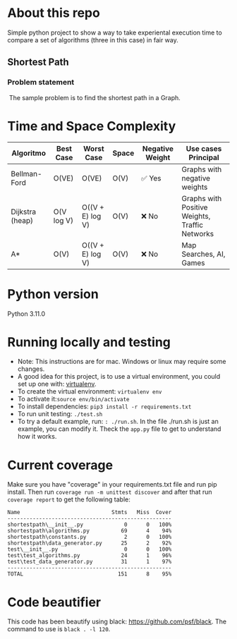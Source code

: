 # About this repo

Simple python project to show a way to take experiental execution time to compare a set of algorithms (three in this case) in fair way.

## Shortest Path


### Problem statement
​
The sample problem is to find the shortest path in a Graph.

# Time and Space Complexity

| Algoritmo      | Best Case   | Worst Case           | Space | Negative Weight | Use cases Principal                      |
|---------------|-------------|---------------------|----------|-----------------|------------------------------------|
| Bellman-Ford  | O(VE)       | O(VE)              | O(V)     | ✅ Yes         | Graphs with negative weights        |
| Dijkstra (heap) | O(V log V)  | O((V + E) log V)   | O(V)     | ❌ No           | Graphs with Positive Weights, Traffic Networks |
| A*            | O(V)        | O((V + E) log V)   | O(V)     | ❌ No           | Map Searches, AI, Games   |



# Python version
Python 3.11.0
​
# Running locally and testing

* Note: This instructions are for mac. Windows or linux may require some changes. 
* A good idea for this project, is to use a virtual environment, you could set up one with: [virtualenv](https://virtualenv.pypa.io/en/latest/).
* To create the virtual environment: `virtualenv env`
* To activate it:`source env/bin/activate`
* To install dependencies: `pip3 install -r requirements.txt`
* To run unit testing: `./test.sh`
* To try a default example, run: `: ./run.sh`. In the file ./run.sh is just an example, you can modify it. Theck the `app.py` file to get to understand how it works.

# Current coverage

Make sure you have "coverage" in your requirements.txt file and run pip install. Then run `coverage run -m unittest discover` and after that run `coverage report` to get the following table:

```
Name                             Stmts   Miss  Cover
----------------------------------------------------
shortestpath\__init__.py             0      0   100%
shortestpath\algorithms.py          69      4    94%
shortestpath\constants.py            2      0   100%
shortestpath\data_generator.py      25      2    92%
test\__init__.py                     0      0   100%
test\test_algorithms.py             24      1    96%
test\test_data_generator.py         31      1    97%
----------------------------------------------------
TOTAL                              151      8    95%
```

# Code beautifier
This code has been beautify using black: https://github.com/psf/black. 
The command to use is `black . -l 120`.
